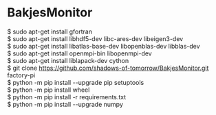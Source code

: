 # BakjesMonitor
$ sudo apt-get install gfortran <br/>
$ sudo apt-get install libhdf5-dev libc-ares-dev libeigen3-dev <br/>
$ sudo apt-get install libatlas-base-dev libopenblas-dev libblas-dev <br/>
$ sudo apt-get install openmpi-bin libopenmpi-dev <br/>
$ sudo apt-get install liblapack-dev cython <br/>
$ git clone https://github.com/shadows-of-tomorrow/BakjesMonitor.git factory-pi <br/>
$ python -m pip install --upgrade pip setuptools <br/>
$ python -m pip install wheel <br/>
$ python -m pip install -r requirements.txt <br/>
$ python -m pip install --upgrade numpy <br/>

